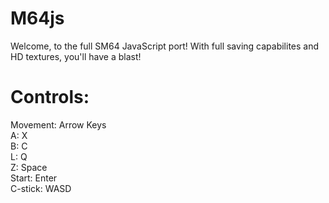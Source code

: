 # M64js
Welcome, to the full SM64 JavaScript port!
With full saving capabilites and HD textures, you'll have a blast!

# Controls:
Movement: Arrow Keys <br>
A: X <br>
B: C <br>
L: Q <br>
Z: Space <br>
Start: Enter <br>
C-stick: WASD
